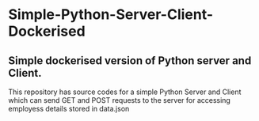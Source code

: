 # Simple-Python-Server-Client-Dockerised
## Simple dockerised version of Python server and Client.
This repository has source codes for a simple Python Server and Client which can send GET and POST requests to the server for accessing employess details stored in data.json

